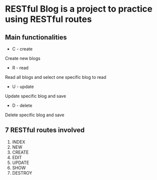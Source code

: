 # RESTful Blog is a project to practice using RESTful routes

## Main functionalities

* C - create

Create new blogs

* R - read

Read all blogs and select one specific blog to read

* U - update

Update specific blog and save

* D - delete

Delete specific blog and save

## 7 RESTful routes involved

1. INDEX
2. NEW
3. CREATE
4. EDIT
5. UPDATE
6. SHOW
7. DESTROY